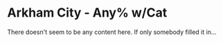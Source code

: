 # Arkham City - Any% w/Cat

There doesn't seem to be any content here. If only somebody filled it in...